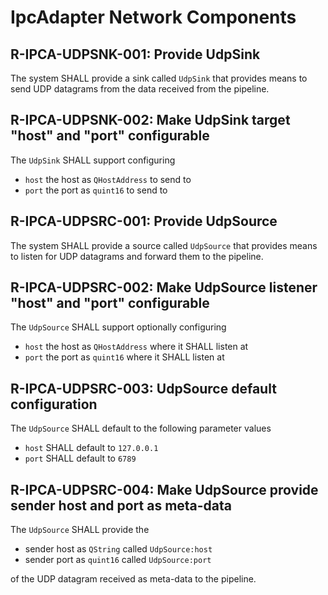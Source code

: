 # IpcAdapter Network Components

## R-IPCA-UDPSNK-001: Provide UdpSink
The system SHALL provide a sink called `UdpSink` that provides means to send UDP datagrams from the data received from the pipeline.

## R-IPCA-UDPSNK-002: Make UdpSink target "host" and "port" configurable
The `UdpSink` SHALL support configuring

- `host`  the host as `QHostAddress` to send to
- `port`  the port as `quint16` to send to


## R-IPCA-UDPSRC-001: Provide UdpSource
The system SHALL provide a source called `UdpSource` that provides means to listen for UDP datagrams and forward them to the pipeline.

## R-IPCA-UDPSRC-002: Make UdpSource listener "host" and "port" configurable
The `UdpSource` SHALL support optionally configuring

- `host`  the host as `QHostAddress` where it SHALL listen at
- `port`  the port as `quint16` where it SHALL listen at

## R-IPCA-UDPSRC-003: UdpSource default configuration
The `UdpSource` SHALL default to the following parameter values

- `host`  SHALL default to `127.0.0.1`
- `port`  SHALL default to `6789`

## R-IPCA-UDPSRC-004: Make UdpSource provide sender host and port as meta-data
The `UdpSource` SHALL provide the

- sender host as `QString` called `UdpSource:host`
- sender port as `quint16` called `UdpSource:port`

of the UDP datagram received as meta-data to the pipeline.
